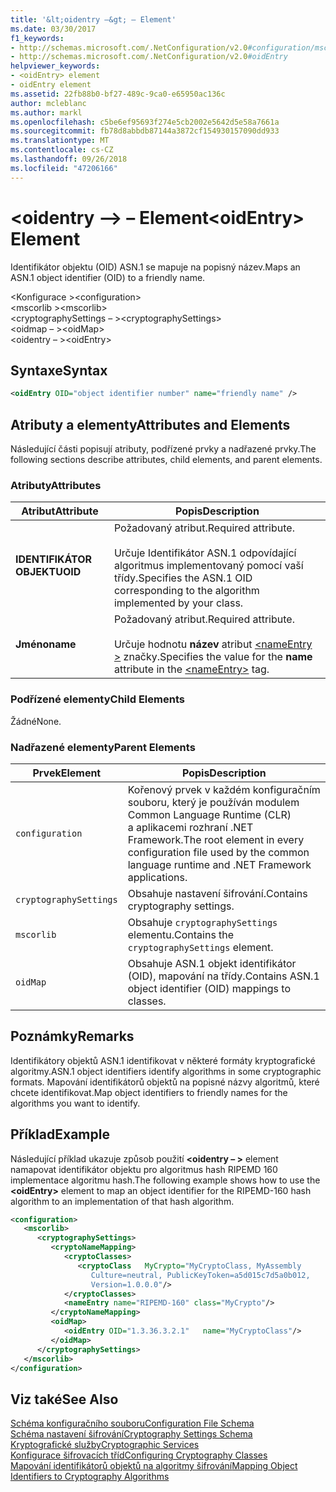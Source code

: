 ```yaml
---
title: '&lt;oidentry –&gt; – Element'
ms.date: 03/30/2017
f1_keywords:
- http://schemas.microsoft.com/.NetConfiguration/v2.0#configuration/mscorlib/cryptographySettings/oidMap/oidEntry
- http://schemas.microsoft.com/.NetConfiguration/v2.0#oidEntry
helpviewer_keywords:
- <oidEntry> element
- oidEntry element
ms.assetid: 22fb88b0-bf27-489c-9ca0-e65950ac136c
author: mcleblanc
ms.author: markl
ms.openlocfilehash: c5be6ef95693f274e5cb2002e5642d5e58a7661a
ms.sourcegitcommit: fb78d8abbdb87144a3872cf154930157090dd933
ms.translationtype: MT
ms.contentlocale: cs-CZ
ms.lasthandoff: 09/26/2018
ms.locfileid: "47206166"
---
```

# <a name="ltoidentrygt-element"></a><span data-ttu-id="8161c-102">&lt;oidentry –&gt; – Element</span><span class="sxs-lookup"><span data-stu-id="8161c-102">&lt;oidEntry&gt; Element</span></span>
<span data-ttu-id="8161c-103">Identifikátor objektu (OID) ASN.1 se mapuje na popisný název.</span><span class="sxs-lookup"><span data-stu-id="8161c-103">Maps an ASN.1 object identifier (OID) to a friendly name.</span></span>  
  
 <span data-ttu-id="8161c-104">\<Konfigurace ></span><span class="sxs-lookup"><span data-stu-id="8161c-104">\<configuration></span></span>  
<span data-ttu-id="8161c-105">\<mscorlib ></span><span class="sxs-lookup"><span data-stu-id="8161c-105">\<mscorlib></span></span>  
<span data-ttu-id="8161c-106">\<cryptographySettings – ></span><span class="sxs-lookup"><span data-stu-id="8161c-106">\<cryptographySettings></span></span>  
<span data-ttu-id="8161c-107">\<oidmap – ></span><span class="sxs-lookup"><span data-stu-id="8161c-107">\<oidMap></span></span>  
<span data-ttu-id="8161c-108">\<oidentry – ></span><span class="sxs-lookup"><span data-stu-id="8161c-108">\<oidEntry></span></span>  
  
## <a name="syntax"></a><span data-ttu-id="8161c-109">Syntaxe</span><span class="sxs-lookup"><span data-stu-id="8161c-109">Syntax</span></span>  
  
```xml  
<oidEntry OID="object identifier number" name="friendly name" />  
```  
  
## <a name="attributes-and-elements"></a><span data-ttu-id="8161c-110">Atributy a elementy</span><span class="sxs-lookup"><span data-stu-id="8161c-110">Attributes and Elements</span></span>  
 <span data-ttu-id="8161c-111">Následující části popisují atributy, podřízené prvky a nadřazené prvky.</span><span class="sxs-lookup"><span data-stu-id="8161c-111">The following sections describe attributes, child elements, and parent elements.</span></span>  
  
### <a name="attributes"></a><span data-ttu-id="8161c-112">Atributy</span><span class="sxs-lookup"><span data-stu-id="8161c-112">Attributes</span></span>  
  
|<span data-ttu-id="8161c-113">Atribut</span><span class="sxs-lookup"><span data-stu-id="8161c-113">Attribute</span></span>|<span data-ttu-id="8161c-114">Popis</span><span class="sxs-lookup"><span data-stu-id="8161c-114">Description</span></span>|  
|---------------|-----------------|  
|<span data-ttu-id="8161c-115">**IDENTIFIKÁTOR OBJEKTU**</span><span class="sxs-lookup"><span data-stu-id="8161c-115">**OID**</span></span>|<span data-ttu-id="8161c-116">Požadovaný atribut.</span><span class="sxs-lookup"><span data-stu-id="8161c-116">Required attribute.</span></span><br /><br /> <span data-ttu-id="8161c-117">Určuje Identifikátor ASN.1 odpovídající algoritmus implementovaný pomocí vaší třídy.</span><span class="sxs-lookup"><span data-stu-id="8161c-117">Specifies the ASN.1 OID corresponding to the algorithm implemented by your class.</span></span>|  
|<span data-ttu-id="8161c-118">**Jméno**</span><span class="sxs-lookup"><span data-stu-id="8161c-118">**name**</span></span>|<span data-ttu-id="8161c-119">Požadovaný atribut.</span><span class="sxs-lookup"><span data-stu-id="8161c-119">Required attribute.</span></span><br /><br /> <span data-ttu-id="8161c-120">Určuje hodnotu **název** atribut [ \<nameEntry >](../../../../../docs/framework/configure-apps/file-schema/cryptography/nameentry-element.md) značky.</span><span class="sxs-lookup"><span data-stu-id="8161c-120">Specifies the value for the **name** attribute in the [\<nameEntry>](../../../../../docs/framework/configure-apps/file-schema/cryptography/nameentry-element.md) tag.</span></span>|  
  
### <a name="child-elements"></a><span data-ttu-id="8161c-121">Podřízené elementy</span><span class="sxs-lookup"><span data-stu-id="8161c-121">Child Elements</span></span>  
 <span data-ttu-id="8161c-122">Žádné</span><span class="sxs-lookup"><span data-stu-id="8161c-122">None.</span></span>  
  
### <a name="parent-elements"></a><span data-ttu-id="8161c-123">Nadřazené elementy</span><span class="sxs-lookup"><span data-stu-id="8161c-123">Parent Elements</span></span>  
  
|<span data-ttu-id="8161c-124">Prvek</span><span class="sxs-lookup"><span data-stu-id="8161c-124">Element</span></span>|<span data-ttu-id="8161c-125">Popis</span><span class="sxs-lookup"><span data-stu-id="8161c-125">Description</span></span>|  
|-------------|-----------------|  
|`configuration`|<span data-ttu-id="8161c-126">Kořenový prvek v každém konfiguračním souboru, který je používán modulem Common Language Runtime (CLR) a aplikacemi rozhraní .NET Framework.</span><span class="sxs-lookup"><span data-stu-id="8161c-126">The root element in every configuration file used by the common language runtime and .NET Framework applications.</span></span>|  
|`cryptographySettings`|<span data-ttu-id="8161c-127">Obsahuje nastavení šifrování.</span><span class="sxs-lookup"><span data-stu-id="8161c-127">Contains cryptography settings.</span></span>|  
|`mscorlib`|<span data-ttu-id="8161c-128">Obsahuje `cryptographySettings` elementu.</span><span class="sxs-lookup"><span data-stu-id="8161c-128">Contains the `cryptographySettings` element.</span></span>|  
|`oidMap`|<span data-ttu-id="8161c-129">Obsahuje ASN.1 objekt identifikátor (OID), mapování na třídy.</span><span class="sxs-lookup"><span data-stu-id="8161c-129">Contains ASN.1 object identifier (OID) mappings to classes.</span></span>|  
  
## <a name="remarks"></a><span data-ttu-id="8161c-130">Poznámky</span><span class="sxs-lookup"><span data-stu-id="8161c-130">Remarks</span></span>  
 <span data-ttu-id="8161c-131">Identifikátory objektů ASN.1 identifikovat v některé formáty kryptografické algoritmy.</span><span class="sxs-lookup"><span data-stu-id="8161c-131">ASN.1 object identifiers identify algorithms in some cryptographic formats.</span></span> <span data-ttu-id="8161c-132">Mapování identifikátorů objektů na popisné názvy algoritmů, které chcete identifikovat.</span><span class="sxs-lookup"><span data-stu-id="8161c-132">Map object identifiers to friendly names for the algorithms you want to identify.</span></span>  
  
## <a name="example"></a><span data-ttu-id="8161c-133">Příklad</span><span class="sxs-lookup"><span data-stu-id="8161c-133">Example</span></span>  
 <span data-ttu-id="8161c-134">Následující příklad ukazuje způsob použití  **\<oidentry – >** element namapovat identifikátor objektu pro algoritmus hash RIPEMD 160 implementace algoritmu hash.</span><span class="sxs-lookup"><span data-stu-id="8161c-134">The following example shows how to use the **\<oidEntry>** element to map an object identifier for the RIPEMD-160 hash algorithm to an implementation of that hash algorithm.</span></span>  
  
```xml  
<configuration>  
   <mscorlib>  
      <cryptographySettings>  
         <cryptoNameMapping>  
            <cryptoClasses>  
               <cryptoClass   MyCrypto="MyCryptoClass, MyAssembly  
                  Culture=neutral, PublicKeyToken=a5d015c7d5a0b012,  
                  Version=1.0.0.0"/>  
            </cryptoClasses>  
            <nameEntry name="RIPEMD-160" class="MyCrypto"/>  
         </cryptoNameMapping>  
         <oidMap>  
            <oidEntry OID="1.3.36.3.2.1"   name="MyCryptoClass"/>  
         </oidMap>  
      </cryptographySettings>  
   </mscorlib>  
</configuration>  
```  
  
## <a name="see-also"></a><span data-ttu-id="8161c-135">Viz také</span><span class="sxs-lookup"><span data-stu-id="8161c-135">See Also</span></span>  
 [<span data-ttu-id="8161c-136">Schéma konfiguračního souboru</span><span class="sxs-lookup"><span data-stu-id="8161c-136">Configuration File Schema</span></span>](../../../../../docs/framework/configure-apps/file-schema/index.md)  
 [<span data-ttu-id="8161c-137">Schéma nastavení šifrování</span><span class="sxs-lookup"><span data-stu-id="8161c-137">Cryptography Settings Schema</span></span>](../../../../../docs/framework/configure-apps/file-schema/cryptography/index.md)  
 [<span data-ttu-id="8161c-138">Kryptografické služby</span><span class="sxs-lookup"><span data-stu-id="8161c-138">Cryptographic Services</span></span>](../../../../../docs/standard/security/cryptographic-services.md)  
 [<span data-ttu-id="8161c-139">Konfigurace šifrovacích tříd</span><span class="sxs-lookup"><span data-stu-id="8161c-139">Configuring Cryptography Classes</span></span>](../../../../../docs/framework/configure-apps/configure-cryptography-classes.md)  
 [<span data-ttu-id="8161c-140">Mapování identifikátorů objektů na algoritmy šifrování</span><span class="sxs-lookup"><span data-stu-id="8161c-140">Mapping Object Identifiers to Cryptography Algorithms</span></span>](../../../../../docs/framework/configure-apps/map-object-identifiers-to-cryptography-algorithms.md)
